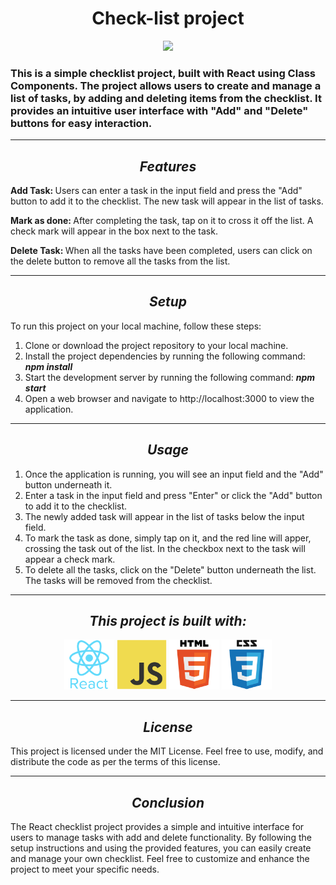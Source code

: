 <div align='center'>
<h1>Check-list project</h1>
<img src="https://media.giphy.com/media/Wrlwh4k4Uz1o3imeZg/giphy.gif" width="150"/>
</div>
<h3>This is a simple checklist project, built with React using Class Components. The project allows users to create and manage a list of tasks, by adding and deleting items from the checklist. It provides an intuitive user interface with "Add" and "Delete" buttons for easy interaction.</h3>
<hr>
<h2 align="center"> <em>Features</em></h2>
<p><b>Add Task: </b> Users can enter a task in the input field and press the "Add" button to add it to the checklist. The new task will appear in the list of tasks.</p>
<p><b>Mark as done: </b>After completing the task, tap on it to cross it off the list. A check mark will appear in the box next to the task.</p>
<p><b>Delete Task: </b> When all the tasks have been completed, users can click on the delete button to remove all the tasks from the list.</p>
<hr>
<h2 align="center"> <em>Setup</em></h2>
<p>To run this project on your local machine, follow these steps:</p>
<ol>
  <li>Clone or download the project repository to your local machine.</li>
  <li>Install the project dependencies by running the following command: <em><b>npm install</b></em></li>
  <li>Start the development server by running the following command: <em><b>npm start</b></em></li>
  <li>Open a web browser and navigate to http://localhost:3000 to view the application.</li>
</ol>
<hr>
<h2 align="center"> <em>Usage</em></h2>
<ol>
  <li>Once the application is running, you will see an input field and the "Add" button underneath it.</li>
  <li>Enter a task in the input field and press "Enter" or click the "Add" button to add it to the checklist.</li>
  <li>The newly added task will appear in the list of tasks below the input field.</li>
  <li>To mark the task as done, simply tap on it, and the red line will apper, crossing the task out of the list. In the checkbox next to the task will appear a check mark.</li>
  <li>To delete all the tasks, click on the "Delete" button underneath the list. The tasks will be removed from the checklist.</li>
</ol>
<hr>
<div align="center">
<h2><em>This project is built with:</em></h2>
  <img src='https://github.com/devicons/devicon/blob/master/icons/react/react-original-wordmark.svg' width='80px'/>
  <img src='https://github.com/devicons/devicon/blob/master/icons/javascript/javascript-original.svg' width='80px'/>
  <img src='https://github.com/devicons/devicon/blob/master/icons/html5/html5-original-wordmark.svg' width='80px'/>
  <img src='https://github.com/devicons/devicon/blob/master/icons/css3/css3-original-wordmark.svg' width='80px'/>
</div>
<hr>
<h2 align="center"> <em>License</em></h2>
<p>This project is licensed under the MIT License. Feel free to use, modify, and distribute the code as per the terms of this license.</p>
<hr>
<h2 align="center"> <em>Conclusion</em></h2>
<p>The React checklist project provides a simple and intuitive interface for users to manage tasks with add and delete functionality. By following the setup instructions and using the provided features, you can easily create and manage your own checklist. Feel free to customize and enhance the project to meet your specific needs.</p>


